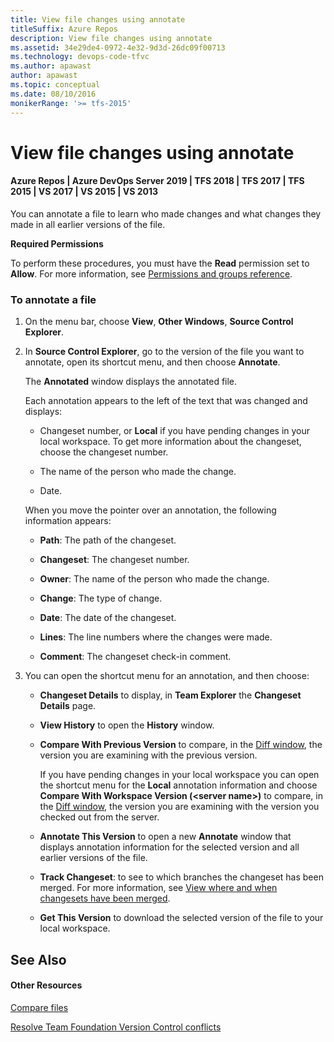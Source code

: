 ```yaml
---
title: View file changes using annotate
titleSuffix: Azure Repos
description: View file changes using annotate
ms.assetid: 34e29de4-0972-4e32-9d3d-26dc09f00713
ms.technology: devops-code-tfvc
ms.author: apawast
author: apawast
ms.topic: conceptual
ms.date: 08/10/2016
monikerRange: '>= tfs-2015'
---
```


# View file changes using annotate

#### Azure Repos | Azure DevOps Server 2019 | TFS 2018 | TFS 2017 | TFS 2015 | VS 2017 | VS 2015 | VS 2013

You can annotate a file to learn who made changes and what changes they made in all earlier versions of the file.

**Required Permissions**

To perform these procedures, you must have the **Read** permission set to **Allow**. For more information, see [Permissions and groups reference](../../organizations/security/permissions.md).

### To annotate a file

1.  On the menu bar, choose **View**, **Other Windows**, **Source Control Explorer**.

2.  In **Source Control Explorer**, go to the version of the file you want to annotate, open its shortcut menu, and then choose **Annotate**.

    The **Annotated** window displays the annotated file.

    Each annotation appears to the left of the text that was changed and displays:

    * Changeset number, or **Local** if you have pending changes in your local workspace. To get more information about the changeset, choose the changeset number.

    * The name of the person who made the change.

    * Date.

    When you move the pointer over an annotation, the following information appears:

    * **Path**: The path of the changeset.

    * **Changeset**: The changeset number.

    * **Owner**: The name of the person who made the change.

    * **Change**: The type of change.

    * **Date**: The date of the changeset.

    * **Lines**: The line numbers where the changes were made.

    * **Comment**: The changeset check-in comment.

3.  You can open the shortcut menu for an annotation, and then choose:

    * **Changeset Details** to display, in **Team Explorer** the **Changeset Details** page.

    * **View History** to open the **History** window.

    * **Compare With Previous Version** to compare, in the [Diff window](compare-files.md), the version you are examining with the previous version.

      If you have pending changes in your local workspace you can open the shortcut menu for the **Local** annotation information and choose **Compare With Workspace Version (\<server name\>)** to compare, in the [Diff window](compare-files.md), the version you are examining with the version you checked out from the server.

    * **Annotate This Version** to open a new **Annotate** window that displays annotation information for the selected version and all earlier versions of the file.

    * **Track Changeset**: to see to which branches the changeset has been merged. For more information, see [View where and when changesets have been merged](view-where-when-changesets-have-been-merged.md).

    * **Get This Version** to download the selected version of the file to your local workspace.

## See Also

#### Other Resources

[Compare files](compare-files.md)

[Resolve Team Foundation Version Control conflicts](resolve-team-foundation-version-control-conflicts.md)
